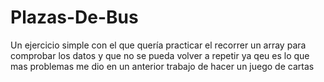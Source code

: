# Plazas-De-Bus
Un ejercicio simple con el que quería practicar el recorrer un array para comprobar los datos y que no se pueda volver a repetir ya qeu es lo que mas problemas me dio en un anterior trabajo de hacer un juego de cartas
